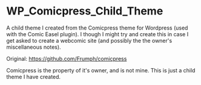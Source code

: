 # WP_Comicpress_Child_Theme
A child theme I created from the Comicpress theme for Wordpress (used with the Comic Easel plugin). I though I might try and create this in case I get asked to create a webcomic site (and possibly the the owner's miscellaneous notes).

Original: https://github.com/Frumph/comicpress

Comicpress is the property of it's owner, and is not mine. This is just a child theme I have created.
